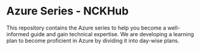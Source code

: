 # Azure Series - NCKHub
This repository contains the Azure series to help you become a well-informed guide and gain technical expertise. We are developing a learning plan to become proficient in Azure by dividing it into day-wise plans.
